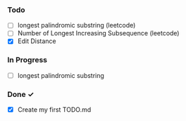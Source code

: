 ### Todo

- [ ] longest palindromic substring (leetcode)
- [ ] Number of Longest Increasing Subsequence (leetcode)
- [x] Edit Distance

### In Progress

- [ ] longest palindromic substring

### Done ✓

- [x] Create my first TODO.md  